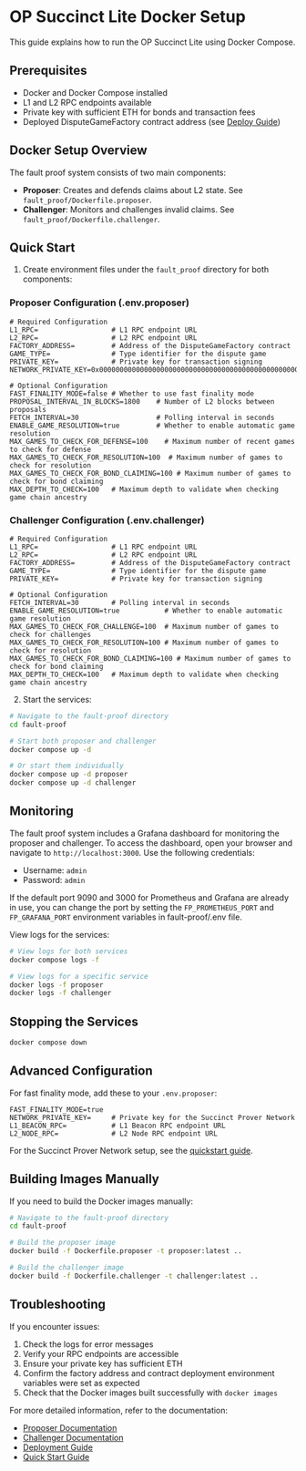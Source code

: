 # OP Succinct Lite Docker Setup

This guide explains how to run the OP Succinct Lite using Docker Compose.

## Prerequisites

- Docker and Docker Compose installed
- L1 and L2 RPC endpoints available
- Private key with sufficient ETH for bonds and transaction fees
- Deployed DisputeGameFactory contract address (see [Deploy Guide](./deploy.md))

## Docker Setup Overview

The fault proof system consists of two main components:

- **Proposer**: Creates and defends claims about L2 state. See `fault_proof/Dockerfile.proposer`.
- **Challenger**: Monitors and challenges invalid claims. See `fault_proof/Dockerfile.challenger`.

## Quick Start

1. Create environment files under the `fault_proof` directory for both components:

### Proposer Configuration (.env.proposer)

```env
# Required Configuration
L1_RPC=                  # L1 RPC endpoint URL
L2_RPC=                  # L2 RPC endpoint URL
FACTORY_ADDRESS=         # Address of the DisputeGameFactory contract
GAME_TYPE=               # Type identifier for the dispute game
PRIVATE_KEY=             # Private key for transaction signing
NETWORK_PRIVATE_KEY=0x0000000000000000000000000000000000000000000000000000000000000001

# Optional Configuration
FAST_FINALITY_MODE=false # Whether to use fast finality mode
PROPOSAL_INTERVAL_IN_BLOCKS=1800    # Number of L2 blocks between proposals
FETCH_INTERVAL=30                   # Polling interval in seconds
ENABLE_GAME_RESOLUTION=true         # Whether to enable automatic game resolution
MAX_GAMES_TO_CHECK_FOR_DEFENSE=100    # Maximum number of recent games to check for defense
MAX_GAMES_TO_CHECK_FOR_RESOLUTION=100  # Maximum number of games to check for resolution
MAX_GAMES_TO_CHECK_FOR_BOND_CLAIMING=100 # Maximum number of games to check for bond claiming
MAX_DEPTH_TO_CHECK=100   # Maximum depth to validate when checking game chain ancestry
```

### Challenger Configuration (.env.challenger)

```env
# Required Configuration
L1_RPC=                  # L1 RPC endpoint URL
L2_RPC=                  # L2 RPC endpoint URL
FACTORY_ADDRESS=         # Address of the DisputeGameFactory contract
GAME_TYPE=               # Type identifier for the dispute game
PRIVATE_KEY=             # Private key for transaction signing

# Optional Configuration
FETCH_INTERVAL=30        # Polling interval in seconds
ENABLE_GAME_RESOLUTION=true           # Whether to enable automatic game resolution
MAX_GAMES_TO_CHECK_FOR_CHALLENGE=100  # Maximum number of games to check for challenges
MAX_GAMES_TO_CHECK_FOR_RESOLUTION=100 # Maximum number of games to check for resolution
MAX_GAMES_TO_CHECK_FOR_BOND_CLAIMING=100 # Maximum number of games to check for bond claiming
MAX_DEPTH_TO_CHECK=100   # Maximum depth to validate when checking game chain ancestry
```

2. Start the services:

```bash
# Navigate to the fault-proof directory
cd fault-proof

# Start both proposer and challenger
docker compose up -d

# Or start them individually
docker compose up -d proposer
docker compose up -d challenger
```

## Monitoring

The fault proof system includes a Grafana dashboard for monitoring the proposer and challenger.
To access the dashboard, open your browser and navigate to `http://localhost:3000`. Use the following credentials:
- Username: `admin`
- Password: `admin`

If the default port 9090 and 3000 for Prometheus and Grafana are already in use, you can change the port by setting the `FP_PROMETHEUS_PORT` and `FP_GRAFANA_PORT` environment variables in fault-proof/.env file.

View logs for the services:

```bash
# View logs for both services
docker compose logs -f

# View logs for a specific service
docker logs -f proposer
docker logs -f challenger
```

## Stopping the Services

```bash
docker compose down
```

## Advanced Configuration

For fast finality mode, add these to your `.env.proposer`:

```
FAST_FINALITY_MODE=true
NETWORK_PRIVATE_KEY=     # Private key for the Succinct Prover Network
L1_BEACON_RPC=           # L1 Beacon RPC endpoint URL
L2_NODE_RPC=             # L2 Node RPC endpoint URL
```

For the Succinct Prover Network setup, see the [quickstart guide](https://docs.succinct.xyz/docs/sp1/prover-network/quickstart).

## Building Images Manually

If you need to build the Docker images manually:

```bash
# Navigate to the fault-proof directory
cd fault-proof

# Build the proposer image
docker build -f Dockerfile.proposer -t proposer:latest ..

# Build the challenger image
docker build -f Dockerfile.challenger -t challenger:latest ..
```

## Troubleshooting

If you encounter issues:

1. Check the logs for error messages
2. Verify your RPC endpoints are accessible
3. Ensure your private key has sufficient ETH
4. Confirm the factory address and contract deployment environment variables were set as expected
5. Check that the Docker images built successfully with `docker images`

For more detailed information, refer to the documentation:
- [Proposer Documentation](./proposer.md)
- [Challenger Documentation](./challenger.md)
- [Deployment Guide](./deploy.md)
- [Quick Start Guide](./quick_start.md) 